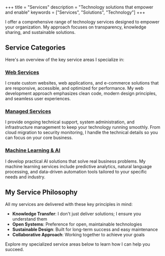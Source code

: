 +++
title = "Services"
description = "Technology solutions that empower and enable"
keywords = ["Services", "Solutions", "Technology"]
+++

I offer a comprehensive range of technology services designed to empower your organization. My approach focuses on transparency, knowledge sharing, and sustainable solutions.

## Service Categories

Here's an overview of the key service areas I specialize in:

### [Web Services](/services/web-services/)

I create custom websites, web applications, and e-commerce solutions that are responsive, accessible, and optimized for performance. My web development approach emphasizes clean code, modern design principles, and seamless user experiences.

### [Managed Services](/services/managed-services/)

I provide ongoing technical support, system administration, and infrastructure management to keep your technology running smoothly. From cloud migration to security monitoring, I handle the technical details so you can focus on your core business.

### [Machine Learning & AI](/services/ml-ai/)

I develop practical AI solutions that solve real business problems. My machine learning services include predictive analytics, natural language processing, and data-driven automation tools tailored to your specific needs and industry.

## My Service Philosophy

All my services are delivered with these key principles in mind:

- **Knowledge Transfer**: I don't just deliver solutions; I ensure you understand them
- **Open Systems**: Preference for open, maintainable technologies
- **Sustainable Design**: Built for long-term success and easy maintenance
- **Collaborative Approach**: Working together to achieve your goals

Explore my specialized service areas below to learn how I can help you succeed.
